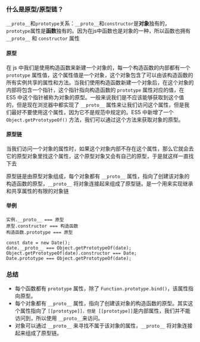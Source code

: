 ### 什么是原型/原型链？

`__proto__`和`prototype`关系：`__proto__`和`constructor`是**对象**独有的，`prototype`属性是**函数**独有的。因为在js中函数也是对象的一种，所以函数也拥有 `__proto__` 和 `constructor` 属性   

#### 原型  
在 js 中我们是使用构造函数来新建一个对象的，每一个构造函数的内部都有一个 `prototype` 属性值，这个属性值是一个对象，这个对象包含了可以由该构造函数的所有实例共享的属性和方法。当我们使用构造函数新建一个对象后，在这个对象的内部将包含一个指针，这个指针指向构造函数的 `prototype` 属性对应的值，在 ES5 中这个指针被称为对象的原型。一般来说我们是不应该能够获取到这个值的，但是现在浏览器中都实现了 `__proto__` 属性来让我们访问这个属性，但是我们最好不要使用这个属性，因为它不是规范中规定的。ES5 中新增了一个 `Object.getPrototypeOf()` 方法，我们可以通过这个方法来获取对象的原型。 

#### 原型链         
当我们访问一个对象的属性时，如果这个对象内部不存在这个属性，那么它就会去它的原型对象里找这个属性，这个原型对象又会有自己的原型，于是就这样一直找下去

原型链是由原型对象组成，每个对象都有 `__proto__` 属性，指向了创建该对象的构造函数的原型，`__proto__` 将对象连接起来组成了原型链。是一个用来实现继承和共享属性的有限的对象链

#### 举例
`实例.__proto__ === 原型`  
`原型.constructor === 构造函数`  
`构造函数.prototype === 原型` 

`const date = new Date();`  
`date.__proto__ === Object.getPrototypeOf(date);`    
`Object.getPrototypeOf(date).constructor === Date;`    
`Date.prototype === Object.getPrototypeOf(date);`  


### 总结
- 每个函数都有 `prototype` 属性，除了 `Function.prototype.bind()`，该属性指向原型。
- 每个对象都有 `__proto__` 属性，指向了创建该对象的构造函数的原型。其实这个属性指向了 `[[prototype]]，但是 [[prototype]]`是内部属性，我们并不能访问到，所以使用 `__proto__`来访问。
- 对象可以通过 `__proto__` 来寻找不属于该对象的属性，`__proto__` 将对象连接起来组成了原型链。